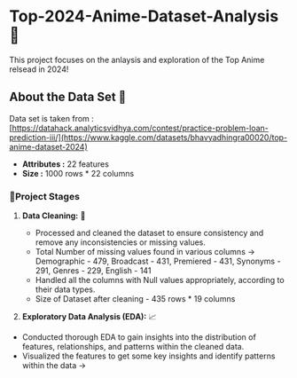 # Top-2024-Anime-Dataset-Analysis 🍥
This project focuses on the anlaysis and exploration of the Top Anime relsead in 2024!

## About the Data Set 📑
Data set is taken from : [https://datahack.analyticsvidhya.com/contest/practice-problem-loan-prediction-iii/](https://www.kaggle.com/datasets/bhavyadhingra00020/top-anime-dataset-2024)
- **Attributes :** 22 features
- **Size :** 1000 rows * 22 columns

### 🚀Project Stages

1. **Data Cleaning:** 🫧
   - Processed and cleaned the dataset to ensure consistency and remove any inconsistencies or missing values.
   - Total Number of missing values found in various columns ->
                                                               Demographic - 479, Broadcast - 431, Premiered - 431, Synonyms - 291, Genres - 229, English - 141
   - Handled all the columns with Null values appropriately, according to their data types.
   - Size of Dataset after cleaning - 435 rows * 19 columns

 2. **Exploratory Data Analysis (EDA):** 📈
   - Conducted thorough EDA to gain insights into the distribution of features, relationships, and patterns within the cleaned data.
   - Visualized the features to get some key insights and identify patterns within the data ->

